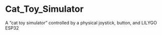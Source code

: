 # Cat_Toy_Simulator
A “cat toy simulator” controlled by a physical joystick, button, and LILYGO ESP32
